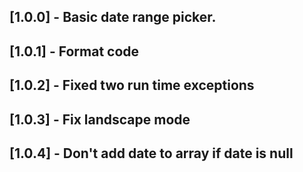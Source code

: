## [1.0.0] - Basic date range picker.
## [1.0.1] - Format code
## [1.0.2] - Fixed two run time exceptions
## [1.0.3] - Fix landscape mode
## [1.0.4] - Don't add date to array if date is null
